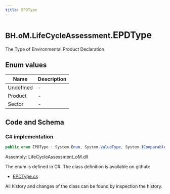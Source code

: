 ```yaml
---
title: EPDType
---
```


# <small>BH.oM.LifeCycleAssessment.</small>**EPDType**

The Type of Environmental Product Declaration.

## Enum values

| Name            | Description                                                    |
|-----------------|----------------------------------------------------------------|
| Undefined |  -  |
| Product |  -  |
| Sector |  -  |


## Code and Schema

### C# implementation

``` C# title="C#"
public enum EPDType : System.Enum, System.ValueType, System.IComparable, System.ISpanFormattable, System.IFormattable, System.IConvertible
```

Assembly: LifeCycleAssessment_oM.dll

The enum is defined in C#. The class definition is available on github:

- [EPDType.cs](https://github.com/BHoM/BHoM/blob/develop/LifeCycleAssessment_oM/Enums\EPDType.cs)

All history and changes of the class can be found by inspection the history.
